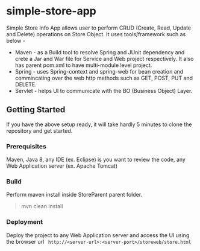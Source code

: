 # simple-store-app
Simple Store Info App allows user to perform CRUD (Create, Read, Update and Delete) operations on Store Object. 
It uses tools/framework such as below - 
- Maven - as a Build tool to resolve Spring and JUnit dependency and crete a Jar and War file for Service and Web project respectively. It also has parent pom.xml to have multi-module level project.
- Spring - uses Spring-context and spring-web for bean creation and commincating over the web http methods such as GET, POST, PUT and DELETE. 
- Servlet - helps UI to communicate with the BO (Business Object) Layer.

## Getting Started
If you have the above setup ready, it will take hardly 5 minutes to clone the repository and get started.

### Prerequisites
Maven, Java 8, any IDE (ex. Eclipse) is you want to review the code, any Web Application server (ex. Apache Tomcat) 

### Build
Perform maven install inside StoreParent parent folder.

> mvn clean install

### Deployment
Deploy the project to any Web Application server and access the UI using the browser url `
http://<server-url>:<server-port>/storeweb/store.html`
